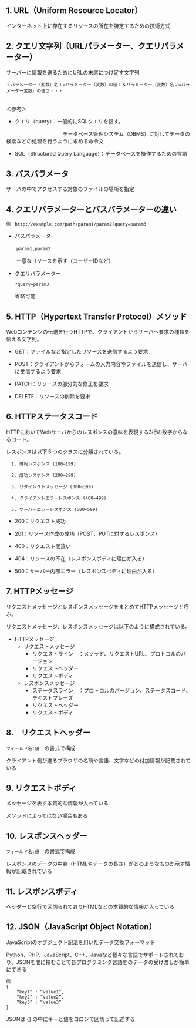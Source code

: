 ## 1.  URL（Uniform Resource Locator）

インターネット上に存在するリソースの所在を特定するための技術方式

## 2.  クエリ文字列（URLパラメーター、クエリパラメーター）

サーバーに情報を送るためにURLの末尾につけ足す文字列

`？パラメーター（変数）名１=パラメーター（変数）の値１＆パラメーター（変数）名２=パラメーター変数）の値２・・・`

<br />＜参考＞
 - クエリ（query）：一般的にSQLクエリを指す。
 
 　　　　　　　　　　　データベース管理システム（DBMS）に対してデータの検索などの処理を行うように求める命令文

 - SQL（Structured Query Language）：データベースを操作するための言語
     
## 3.  パスパラメータ

サーバの中でアクセスする対象のファイルの場所を指定

## 4.  クエリパラメーターとパスパラメーターの違い

`例　http://example.com/path/param1/param2?query=param3`
  
- パスパラメーター

　　`param1,param2`
 
 　　一意なリソースを示す（ユーザーIDなど）
 
- クエリパラメーター

  `?query=param3`
  
   省略可能

## 5.  HTTP（Hypertext Transfer Protocol）メソッド

Webコンテンツの伝送を行うHTTPで、クライアントからサーバへ要求の種類を伝える文字列。

  - GET：ファイルなど指定したリソースを送信するよう要求

  - POST：クライアントからフォームの入力内容やファイルを送信し、サーバに受信するよう要求

  - PATCH：リソースの部分的な修正を要求
  
  - DELETE：リソースの削除を要求

## 6.  HTTPステータスコード

HTTPにおいてWebサーバからのレスポンスの意味を表現する3桁の数字からなるコード。

レスポンスは以下５つのクラスに分類されている。
  
  ```
    1. 情報レスポンス (100–199)
    
    2. 成功レスポンス (200–299)
    
    3. リダイレクトメッセージ (300–399)
    
    4. クライアントエラーレスポンス (400–499)
    
    5. サーバーエラーレスポンス (500–599)
  ```
    
  - 200：リクエスト成功

  - 201：リソース作成の成功（POST、PUTに対するレスポンス）

  - 400：リクエスト間違い

  - 404：リソースの不在（レスポンスボディに理由が入る）

  - 500：サーバー内部エラー（レスポンスボディに理由が入る）

## 7.  HTTPメッセージ

リクエストメッセージとレスポンスメッセージをまとめてHTTPメッセージと呼ぶ。
  
リクエストメッセージ、レスポンスメッセージは以下のように構成されている。
      
  * HTTPメッセージ
    * リクエストメッセージ
      * リクエストライン　：メソッド、リクエストURL、プロトコルのバージョン
      * リクエストヘッダー
      * リクエストボディ
    * レスポンスメッセージ
      * ステータスライン　：プロトコルのバージョン、ステータスコード、テキストフレーズ
      * リクエストヘッダー
      * リクエストボディ
    
## 8.　リクエストヘッダー

`フィールド名:値`　の書式で構成
  
クライアント側が送るブラウザの名前や言語、文字などの付加情報が記載されている

## 9.  リクエストボディ

メッセージを表す本質的な情報が入っている
  
メソッドによってはない場合もある

## 10.  レスポンスヘッダー

`フィールド名:値`　の書式で構成
  
レスポンスのデータの中身（HTMLやデータの長さ）がどのようなものか示す情報が記載されている

## 11.  レスポンスボディ

ヘッダーと空行で区切られておりHTMLなどの本質的な情報が入っている

## 12.  JSON（JavaScript Object Notation）

JavaScriptのオブジェクト記法を用いたデータ交換フォーマット
  
Python、PHP、JavaScript、C++、Javaなど様々な言語でサポートされており、JSONを間に挟むことで各プログラミング言語間のデータの受け渡しが簡単にできる

```
例
{
    “key1” : “value1”,
    “key2” : “value2”,
    “key3” : “value3”
}
```
JSONは {} の中にキーと値をコロンで区切って記述する
